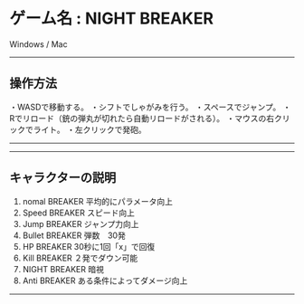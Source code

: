 # ゲーム名 : NIGHT BREAKER

Windows / Mac 

*************************************
## 操作方法
・WASDで移動する。
・シフトでしゃがみを行う。
・スペースでジャンプ。
・Rでリロード（銃の弾丸が切れたら自動リロードがされる）。
・マウスの右クリックでライト。
・左クリックで発砲。
*************************************

*************************************
## キャラクターの説明
1. nomal BREAKER     平均的にパラメータ向上
1. Speed BREAKER     スピード向上
1. Jump BREAKER      ジャンプ力向上
1. Bullet BREAKER    弾数　30発
1. HP BREAKER        30秒に1回「x」で回復
1. Kill BREAKER      ２発でダウン可能
1. NIGHT BREAKER     暗視
1. Anti BREAKER      ある条件によってダメージ向上
*************************************
